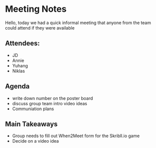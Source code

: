 # Meeting Notes
Hello, today we had a quick informal meeting that anyone from the team could attend if they were available

## Attendees:
- JD
- Annie
- Yuhang
- Niklas

## Agenda
- write down number on the poster board
- discuss group team intro video ideas
- Communiation plans

## Main Takeaways 
- Group needs to fill out When2Meet form for the Skribll.io game
- Decide on a video idea
